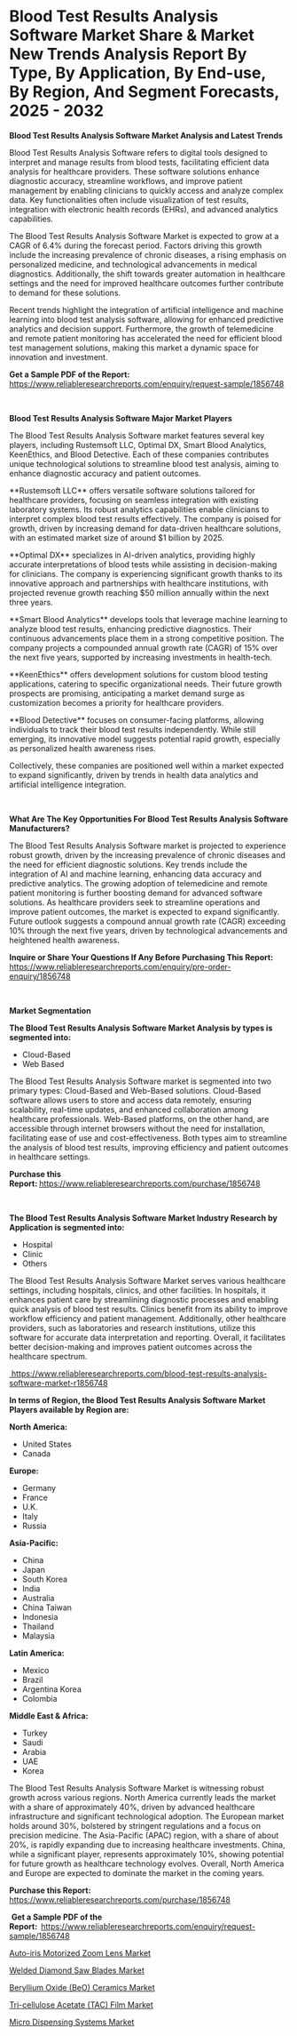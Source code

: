 <p><h1>Blood Test Results Analysis Software Market Share & Market New Trends Analysis Report By Type, By Application, By End-use, By Region, And Segment Forecasts, 2025 - 2032</h1></p><p><strong>Blood Test Results Analysis Software Market Analysis and Latest Trends</strong></p>
<p><p>Blood Test Results Analysis Software refers to digital tools designed to interpret and manage results from blood tests, facilitating efficient data analysis for healthcare providers. These software solutions enhance diagnostic accuracy, streamline workflows, and improve patient management by enabling clinicians to quickly access and analyze complex data. Key functionalities often include visualization of test results, integration with electronic health records (EHRs), and advanced analytics capabilities.</p><p>The Blood Test Results Analysis Software Market is expected to grow at a CAGR of 6.4% during the forecast period. Factors driving this growth include the increasing prevalence of chronic diseases, a rising emphasis on personalized medicine, and technological advancements in medical diagnostics. Additionally, the shift towards greater automation in healthcare settings and the need for improved healthcare outcomes further contribute to demand for these solutions. </p><p>Recent trends highlight the integration of artificial intelligence and machine learning into blood test analysis software, allowing for enhanced predictive analytics and decision support. Furthermore, the growth of telemedicine and remote patient monitoring has accelerated the need for efficient blood test management solutions, making this market a dynamic space for innovation and investment.</p></p>
<p><strong>Get a Sample PDF of the Report:&nbsp;</strong> <a href="https://www.reliableresearchreports.com/enquiry/request-sample/1856748?utm_campaign=31&utm_medium=2&utm_source=Github&utm_content=ia&utm_term=08012025&utm_id=blood-test-results-analysis-software">https://www.reliableresearchreports.com/enquiry/request-sample/1856748</a></p>
<p>&nbsp;</p>
<p><strong>Blood Test Results Analysis Software Major Market Players</strong></p>
<p><p>The Blood Test Results Analysis Software market features several key players, including Rustemsoft LLC, Optimal DX, Smart Blood Analytics, KeenEthics, and Blood Detective. Each of these companies contributes unique technological solutions to streamline blood test analysis, aiming to enhance diagnostic accuracy and patient outcomes.</p><p>**Rustemsoft LLC** offers versatile software solutions tailored for healthcare providers, focusing on seamless integration with existing laboratory systems. Its robust analytics capabilities enable clinicians to interpret complex blood test results effectively. The company is poised for growth, driven by increasing demand for data-driven healthcare solutions, with an estimated market size of around $1 billion by 2025.</p><p>**Optimal DX** specializes in AI-driven analytics, providing highly accurate interpretations of blood tests while assisting in decision-making for clinicians. The company is experiencing significant growth thanks to its innovative approach and partnerships with healthcare institutions, with projected revenue growth reaching $50 million annually within the next three years.</p><p>**Smart Blood Analytics** develops tools that leverage machine learning to analyze blood test results, enhancing predictive diagnostics. Their continuous advancements place them in a strong competitive position. The company projects a compounded annual growth rate (CAGR) of 15% over the next five years, supported by increasing investments in health-tech.</p><p>**KeenEthics** offers development solutions for custom blood testing applications, catering to specific organizational needs. Their future growth prospects are promising, anticipating a market demand surge as customization becomes a priority for healthcare providers.</p><p>**Blood Detective** focuses on consumer-facing platforms, allowing individuals to track their blood test results independently. While still emerging, its innovative model suggests potential rapid growth, especially as personalized health awareness rises.</p><p>Collectively, these companies are positioned well within a market expected to expand significantly, driven by trends in health data analytics and artificial intelligence integration.</p></p>
<p>&nbsp;</p>
<p><strong>What Are The Key Opportunities For Blood Test Results Analysis Software Manufacturers?</strong></p>
<p><p>The Blood Test Results Analysis Software market is projected to experience robust growth, driven by the increasing prevalence of chronic diseases and the need for efficient diagnostic solutions. Key trends include the integration of AI and machine learning, enhancing data accuracy and predictive analytics. The growing adoption of telemedicine and remote patient monitoring is further boosting demand for advanced software solutions. As healthcare providers seek to streamline operations and improve patient outcomes, the market is expected to expand significantly. Future outlook suggests a compound annual growth rate (CAGR) exceeding 10% through the next five years, driven by technological advancements and heightened health awareness.</p></p>
<p><strong>Inquire or Share Your Questions If Any Before Purchasing This Report:</strong> <a href="https://www.reliableresearchreports.com/enquiry/pre-order-enquiry/1856748?utm_campaign=31&utm_medium=2&utm_source=Github&utm_content=ia&utm_term=08012025&utm_id=blood-test-results-analysis-software">https://www.reliableresearchreports.com/enquiry/pre-order-enquiry/1856748</a></p>
<p>&nbsp;</p>
<p><strong>Market Segmentation</strong></p>
<p><strong>The Blood Test Results Analysis Software Market Analysis by types is segmented into:</strong></p>
<p><ul><li>Cloud-Based</li><li>Web Based</li></ul></p>
<p><p>The Blood Test Results Analysis Software market is segmented into two primary types: Cloud-Based and Web-Based solutions. Cloud-Based software allows users to store and access data remotely, ensuring scalability, real-time updates, and enhanced collaboration among healthcare professionals. Web-Based platforms, on the other hand, are accessible through internet browsers without the need for installation, facilitating ease of use and cost-effectiveness. Both types aim to streamline the analysis of blood test results, improving efficiency and patient outcomes in healthcare settings.</p></p>
<p><strong>Purchase this Report:&nbsp;</strong><a href="https://www.reliableresearchreports.com/purchase/1856748?utm_campaign=31&utm_medium=2&utm_source=Github&utm_content=ia&utm_term=08012025&utm_id=blood-test-results-analysis-software">https://www.reliableresearchreports.com/purchase/1856748</a></p>
<p>&nbsp;</p>
<p><strong>The Blood Test Results Analysis Software Market Industry Research by Application is segmented into:</strong></p>
<p><ul><li>Hospital</li><li>Clinic</li><li>Others</li></ul></p>
<p><p>The Blood Test Results Analysis Software Market serves various healthcare settings, including hospitals, clinics, and other facilities. In hospitals, it enhances patient care by streamlining diagnostic processes and enabling quick analysis of blood test results. Clinics benefit from its ability to improve workflow efficiency and patient management. Additionally, other healthcare providers, such as laboratories and research institutions, utilize this software for accurate data interpretation and reporting. Overall, it facilitates better decision-making and improves patient outcomes across the healthcare spectrum.</p></p>
<p><a href="https://www.reliableresearchreports.com/blood-test-results-analysis-software-market-r1856748?utm_campaign=31&utm_medium=2&utm_source=Github&utm_content=ia&utm_term=08012025&utm_id=blood-test-results-analysis-software">&nbsp;https://www.reliableresearchreports.com/blood-test-results-analysis-software-market-r1856748</a></p>
<p><strong>In terms of Region, the Blood Test Results Analysis Software Market Players available by Region are:</strong></p>
<p>
    <p> <strong> North America: </strong>
        <ul>
            <li>United States</li>
            <li>Canada</li>
        </ul>
        </p> 
    <p> <strong> Europe: </strong>
        <ul>
            <li>Germany</li>
            <li>France</li>
            <li>U.K.</li>
            <li>Italy</li>
            <li>Russia</li>
        </ul>
        </p> 
    <p> <strong> Asia-Pacific: </strong>
        <ul>
            <li>China</li>
            <li>Japan</li>
            <li>South Korea</li>
            <li>India</li>
            <li>Australia</li>
            <li>China Taiwan</li>
            <li>Indonesia</li>
            <li>Thailand</li>
            <li>Malaysia</li>
        </ul>
        </p> 
    <p> <strong> Latin America: </strong>
        <ul>
            <li>Mexico</li>
            <li>Brazil</li>
            <li>Argentina Korea</li>
            <li>Colombia</li>
        </ul>
        </p> 
    <p> <strong> Middle East & Africa: </strong>
        <ul>
            <li>Turkey</li>
            <li>Saudi</li>
            <li>Arabia</li>
            <li>UAE</li>
            <li>Korea</li>
        </ul>
    </p>
    </p>
<p><p>The Blood Test Results Analysis Software Market is witnessing robust growth across various regions. North America currently leads the market with a share of approximately 40%, driven by advanced healthcare infrastructure and significant technological adoption. The European market holds around 30%, bolstered by stringent regulations and a focus on precision medicine. The Asia-Pacific (APAC) region, with a share of about 20%, is rapidly expanding due to increasing healthcare investments. China, while a significant player, represents approximately 10%, showing potential for future growth as healthcare technology evolves. Overall, North America and Europe are expected to dominate the market in the coming years.</p></p>
<p><strong>Purchase this Report: </strong><a href="https://www.reliableresearchreports.com/purchase/1856748?utm_campaign=31&utm_medium=2&utm_source=Github&utm_content=ia&utm_term=08012025&utm_id=blood-test-results-analysis-software">https://www.reliableresearchreports.com/purchase/1856748</a></p>
<p>&nbsp;<strong>Get a Sample PDF of the Report:&nbsp;&nbsp;</strong><a href="https://www.reliableresearchreports.com/enquiry/request-sample/1856748?utm_campaign=31&utm_medium=2&utm_source=Github&utm_content=ia&utm_term=08012025&utm_id=blood-test-results-analysis-software">https://www.reliableresearchreports.com/enquiry/request-sample/1856748</a></p>
<p><strong></strong></p>
<p><p><a href="https://github.com/juniordelafrance/Market-Research-Report-List-5/blob/main/auto-iris-motorized-zoom-lens-market.md?utm_campaign=31&utm_medium=2&utm_source=Github&utm_content=ia&utm_term=08012025&utm_id=blood-test-results-analysis-software">Auto-iris Motorized Zoom Lens Market</a></p><p><a href="https://www.linkedin.com/pulse/welded-diamond-saw-blades-industry-analysis-report-market-size-share-curyc?utm_campaign=31&utm_medium=2&utm_source=Github&utm_content=ia&utm_term=08012025&utm_id=blood-test-results-analysis-software">Welded Diamond Saw Blades Market</a></p><p><a href="https://www.linkedin.com/pulse/acomprehensive-analysis-beryllium-oxide-beo-ceramics-market-inj9e?utm_campaign=31&utm_medium=2&utm_source=Github&utm_content=ia&utm_term=08012025&utm_id=blood-test-results-analysis-software">Beryllium Oxide (BeO) Ceramics Market</a></p><p><a href="https://github.com/MonroeBullock54/Market-Research-Report-List-1/blob/main/tri-cellulose-acetate-tac-film-market.md?utm_campaign=31&utm_medium=2&utm_source=Github&utm_content=ia&utm_term=08012025&utm_id=blood-test-results-analysis-software">Tri-cellulose Acetate (TAC) Film Market</a></p><p><a href="https://www.linkedin.com/pulse/micro-dispensing-systems-market-size-experiencing-steady-growth-l5fne?utm_campaign=31&utm_medium=2&utm_source=Github&utm_content=ia&utm_term=08012025&utm_id=blood-test-results-analysis-software">Micro Dispensing Systems Market</a></p></p>